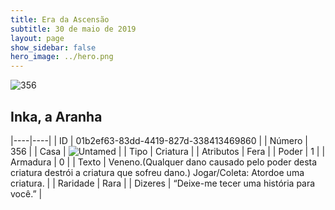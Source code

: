 ```yaml
---
title: Era da Ascensão
subtitle: 30 de maio de 2019
layout: page
show_sidebar: false
hero_image: ../hero.png
---
```


![356](https://cdn.keyforgegame.com/media/card_front/pt/435_356_JG9R9G9RW7QQ_pt.png)

## Inka, a Aranha

|----|----|
| ID | 01b2ef63-83dd-4419-827d-338413469860 |
| Número | 356 |
| Casa | ![Untamed](https://archonarcana.com/images/thumb/b/bd/Untamed.png/22px-Untamed.png "Indomados") |
| Tipo | Criatura |
| Atributos | Fera |
| Poder | 1 |
| Armadura | 0 |
| Texto | Veneno.(Qualquer dano causado pelo poder desta criatura destrói a criatura que sofreu dano.) Jogar/Coleta: Atordoe uma criatura. |
| Raridade | Rara |
| Dizeres | “Deixe-me tecer uma história para você.” |
